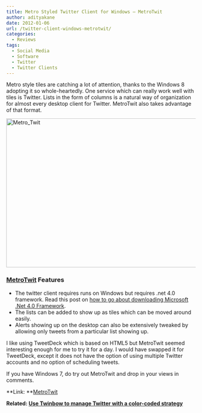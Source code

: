 ```yaml
---
title: Metro Styled Twitter Client for Windows – MetroTwit
author: adityakane
date: 2012-01-06
url: /twitter-client-windows-metrotwit/
categories:
  - Reviews
tags:
  - Social Media
  - Software
  - Twitter
  - Twitter Clients
---
```

Metro style tiles are catching a lot of attention, thanks to the Windows 8 adopting it so whole-heartedly. One service which can really work well with tiles is Twitter. Lists in the form of columns is a natural way of organization for almost every desktop client for Twitter. MetroTwit also takes advantage of that format.

[<img class="wp-image-50606" style="padding-left: 0px;padding-right: 0px;padding-top: 0px;border: 0px" src="http://cdn.devilsworkshop.org/files/2012/01/Metro_Twit_thumb.png" alt="Metro_Twit" width="570" height="397" border="0" />][1]

### <a href="http://www.metrotwit.com/" onclick="_gaq.push(['_trackEvent', 'outbound-article', 'http://www.metrotwit.com/', 'MetroTwit']);" >MetroTwit</a> Features

  * The twitter client requires runs on Windows but requires .net 4.0 framework. Read this post on [how to go about downloading Microsoft .Net 4.0 Framework][2].
  * The lists can be added to show up as tiles which can be moved around easily.
  * Alerts showing up on the desktop can also be extensively tweaked by allowing only tweets from a particular list showing up.

I like using TweetDeck which is based on HTML5 but MetroTwit seemed interesting enough for me to try it for a day. I would have swapped it for TweetDeck, except it does not have the option of using multiple Twitter accounts and no option of scheduling tweets.

If you have Windows 7, do try out MetroTwit and drop in your views in comments.

**Link: **<a href="http://www.metrotwit.com/" onclick="_gaq.push(['_trackEvent', 'outbound-article', 'http://www.metrotwit.com/', 'MetroTwit']);" >MetroTwit</a>

**Related: [Use Twinbow to manage Twitter with a color-coded strategy][3]**

 [1]: http://cdn.devilsworkshop.org/files/2012/01/Metro_Twit.png
 [2]: http://devilsworkshop.org/download-microsoft-net-40-framework-offline-installer/
 [3]: http://devilsworkshop.org/manage-twitter-account-colour-coded-strategy-twimbow/
